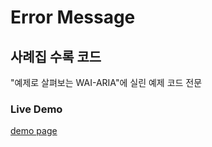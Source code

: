 Error Message
=========================
## 사례집 수록 코드

"예제로 살펴보는 WAI-ARIA"에 실린 예제 코드 전문

### Live Demo
[demo page](https://niawa.github.io/ARIA/08.%20error-message/index.html)